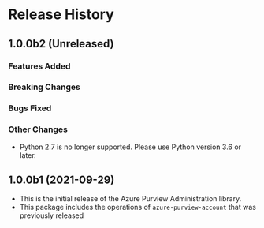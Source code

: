 # Release History

## 1.0.0b2 (Unreleased)

### Features Added

### Breaking Changes

### Bugs Fixed

### Other Changes

- Python 2.7 is no longer supported. Please use Python version 3.6 or later.

## 1.0.0b1 (2021-09-29)

- This is the initial release of the Azure Purview Administration library.
- This package includes the operations of `azure-purview-account` that was previously released 
